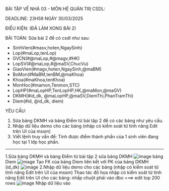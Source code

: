 BÀI TẬP VỀ NHÀ 03 - MÔN HỆ QUẢN TRỊ CSDL:

DEADLINE: 23H59 NGÀY 30/03/2025

ĐIỀU KIỆN: (ĐÃ LÀM XONG BÀI 2)

BÀI TOÁN: Sửa bài 2 để có csdl như sau:
  + SinhVien(#masv,hoten,NgaySinh)
  + Lop(#maLop,tenLop)
  + GVCN(#@maLop,#@magv,#HK)
  + LopSV(#@maLop,#@maSV,ChucVu)
  + GiaoVien(#magv,hoten,NgaySinh,@maBM)
  + BoMon(#MaBM,tenBM,@maKhoa)
  + Khoa(#maKhoa,tenKhoa)
  + MonHoc(#mamon,Tenmon,STC)
  + LopHP(#maLopHP,TenLopHP,HK,@maMon,@maGV)
  + DKMH(#id_dk, @maLopHP,@maSV,DiemThi,PhanTramThi)
  + Diem(#id, @id_dk, diem)

YÊU CẦU:
1. Sửa bảng DKMH và bảng Điểm từ bài tập 2 để có các bảng như yêu cầu.
2. Nhập dữ liệu demo cho các bảng (nhập có kiểm soát từ tính năng Edit trên UI của mssm)
3. Viết lệnh truy vấn để: Tính được điểm thành phần của 1 sinh viên đang học tại 1 lớp học phần.
------------------------------------------------------------------------------------------------------------------------------------------------------------------------------------
1.Sửa bảng DKMH và bảng Điểm từ bài tập 2
sửa bảng DKMH
![image](https://github.com/user-attachments/assets/bc455947-21fa-4563-b71d-568ff053b108)
bảng Diem
![image](https://github.com/user-attachments/assets/877f3b1f-3bcb-4856-9feb-ede5ce8a95d9)
Tạo FK của bảng Diem liên kết với PK của bảng DKMH (id_dk)
![image](https://github.com/user-attachments/assets/ee78c24c-95ac-4518-b613-d42c2a56dca9)
2.Nhập dữ liệu demo cho các bảng (nhập có kiểm soát từ tính năng Edit trên UI của mssm)
Thao tác đồ họa nhập có kiểm soát từ tính năng Edit trên UI cho các bảng: nhấp chuột phải vào dbo ===> edit top 200 rows
![image](https://github.com/user-attachments/assets/aa1e9712-0386-445e-93c1-ea5220058ef3)
Nhập dữ liệu vào
